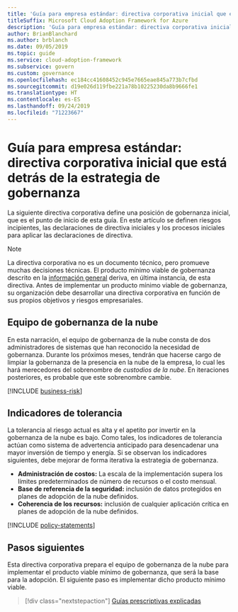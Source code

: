 ```yaml
---
title: 'Guía para empresa estándar: directiva corporativa inicial que está detrás de la estrategia de gobernanza'
titleSuffix: Microsoft Cloud Adoption Framework for Azure
description: 'Guía para empresa estándar: directiva corporativa inicial que está detrás de la estrategia de gobernanza'
author: BrianBlanchard
ms.author: brblanch
ms.date: 09/05/2019
ms.topic: guide
ms.service: cloud-adoption-framework
ms.subservice: govern
ms.custom: governance
ms.openlocfilehash: ec184cc41608452c945e7665eae845a773b7cfbd
ms.sourcegitcommit: d19e026d119fbe221a78b10225230da8b9666fe1
ms.translationtype: HT
ms.contentlocale: es-ES
ms.lasthandoff: 09/24/2019
ms.locfileid: "71223667"
---
```

# <a name="standard-enterprise-guide-initial-corporate-policy-behind-the-governance-strategy"></a>Guía para empresa estándar: directiva corporativa inicial que está detrás de la estrategia de gobernanza

La siguiente directiva corporativa define una posición de gobernanza inicial, que es el punto de inicio de esta guía. En este artículo se definen riesgos incipientes, las declaraciones de directiva iniciales y los procesos iniciales para aplicar las declaraciones de directiva.

> [!NOTE]
>La directiva corporativa no es un documento técnico, pero promueve muchas decisiones técnicas. El producto mínimo viable de gobernanza descrito en la [información general](./index.md) deriva, en última instancia, de esta directiva. Antes de implementar un producto mínimo viable de gobernanza, su organización debe desarrollar una directiva corporativa en función de sus propios objetivos y riesgos empresariales.

## <a name="cloud-governance-team"></a>Equipo de gobernanza de la nube

En esta narración, el equipo de gobernanza de la nube consta de dos administradores de sistemas que han reconocido la necesidad de gobernanza. Durante los próximos meses, tendrán que hacerse cargo de limpiar la gobernanza de la presencia en la nube de la empresa, lo cual les hará merecedores del sobrenombre de _custodios de la nube_. En iteraciones posteriores, es probable que este sobrenombre cambie.

[!INCLUDE [business-risk](../../../../includes/business-risks.md)]

## <a name="tolerance-indicators"></a>Indicadores de tolerancia

La tolerancia al riesgo actual es alta y el apetito por invertir en la gobernanza de la nube es bajo. Como tales, los indicadores de tolerancia actúan como sistema de advertencia anticipado para desencadenar una mayor inversión de tiempo y energía. Si se observan los indicadores siguientes, debe mejorar de forma iterativa la estrategia de gobernanza.

- **Administración de costos:** La escala de la implementación supera los límites predeterminados de número de recursos o el costo mensual.
- **Base de referencia de la seguridad:** inclusión de datos protegidos en planes de adopción de la nube definidos.
- **Coherencia de los recursos:** inclusión de cualquier aplicación crítica en planes de adopción de la nube definidos.

[!INCLUDE [policy-statements](../../../../includes/policy-statements.md)]

## <a name="next-steps"></a>Pasos siguientes

Esta directiva corporativa prepara el equipo de gobernanza de la nube para implementar el producto viable mínimo de gobernanza, que será la base para la adopción. El siguiente paso es implementar dicho producto mínimo viable.

> [!div class="nextstepaction"]
> [Guías prescriptivas explicadas](./prescriptive-guidance.md)
